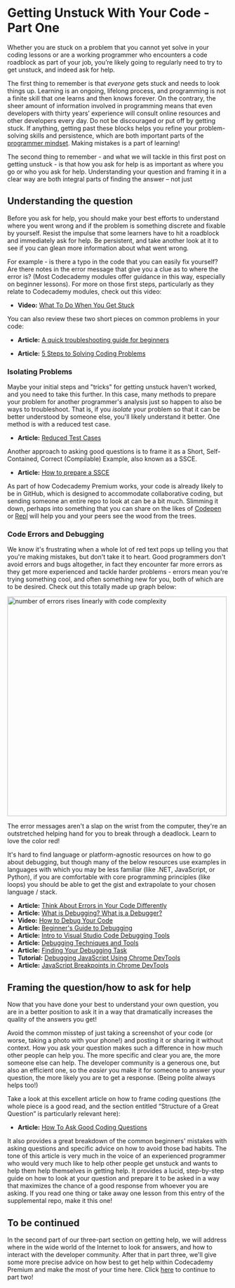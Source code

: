 # Getting Unstuck With Your Code - Part One

Whether you are stuck on a problem that you cannot yet solve in your coding lessons or are a working programmer who encounters a code roadblock as part of your job, you’re likely going to regularly need to try to get unstuck, and indeed ask for help.
 
The first thing to remember is that *everyone* gets stuck and needs to look things up. Learning is an ongoing, lifelong process, and programming is not a finite skill that one learns and then knows forever. On the contrary, the sheer amount of information involved in programming means that even developers with thirty years’ experience will consult online resources and other developers every day. Do not be discouraged or put off by getting stuck. If anything, getting past these blocks helps you refine your problem-solving skills and persistence, which are both important parts of the [programmer mindset](https://github.com/codecademy-coaches/premium-supplemental-repo/blob/master/general-advice/04-thinking-like-a-programmer.md). Making mistakes is a part of learning! 
 
The second thing to remember - and what we will tackle in this first post on getting unstuck - is that how you ask for help is as important as where you go or who you ask for help. Understanding your question and framing it in a clear way are both integral parts of finding the answer – not just 
 
## Understanding the question
Before you ask for help, you should make your best efforts to understand where you went wrong and if the problem is something discrete and fixable by yourself. Resist the impulse that some learners have to hit a roadblock and immediately ask for help. Be persistent, and take another look at it to see if you can glean more information about what went wrong.
 
For example - is there a typo in the code that you can easily fix yourself? Are there notes in the error message that give you a clue as to where the error is? (Most Codecademy modules offer guidance in this way, especially on beginner lessons). For more on those first steps, particularly as they relate to Codecademy modules, check out this video:
 
* **Video:** [What To Do When You Get Stuck](https://youtu.be/h01U6uDhNk4)
 
You can also review these two short pieces on common problems in your code:
 
* **Article:** [A quick troubleshooting guide for beginners](https://www.reddit.com/r/learnprogramming/wiki/qtsgfb) 
 
* **Article:** [5 Steps to Solving Coding Problems](https://medium.com/learn-love-code/stuck-on-a-coding-problem-here-are-5-steps-to-solve-it-8be04c4b4f19)

### Isolating Problems

Maybe your initial steps and "tricks" for getting unstuck haven't worked, and you need to take this further. In this case, many methods to prepare your problem for another programmer's analysis just so happen to also be ways to troubleshoot.  That is, if you _isolate_ your problem so that it can be better understood by someone else, you'll likely understand it better.  One method is with a reduced test case.

* **Article:** [Reduced Test Cases](https://css-tricks.com/reduced-test-cases/)

Another approach to asking good questions is to frame it as a Short, Self-Contained, Correct (Compilable) Example, also known as a SSCE.
 
* **Article:** [How to prepare a SSCE](http://sscce.org/)

As part of how Codecademy Premium works, your code is already likely to be in GitHub, which is designed to accommodate collaborative coding, but sending someone an entire repo to look at can be a bit much.  Slimming it down, perhaps into something that you can share on the likes of [Codepen](https://codepen.io/) or [Repl](https://repl.it/) will help you and your peers see the wood from the trees.

### Code Errors and Debugging

We know it's frustrating when a whole lot of red text pops up telling you that you're making mistakes, but don't take it to heart.  Good programmers don't avoid errors and bugs altogether, in fact they encounter far more errors as they get more experienced and tackle harder problems - errors mean you're trying something cool, and often something new for you, both of which are to be desired.  Check out this totally made up graph below:

<img src="https://news.codecademy.com/content/images/2018/07/image3-1.png" alt="number of errors rises linearly with code complexity" width="500"/>

The error messages aren't a slap on the wrist from the computer, they're an outstretched helping hand for you to break through a deadlock.  Learn to love the color red!

It's hard to find language or platform-agnostic resources on how to go about debugging, but though many of the below resources use examples in languages with which you may be less familiar (like .NET, JavaScript, or Python), if you are comfortable with core programming principles (like loops) you should be able to get the gist and extrapolate to your chosen language / stack.

* **Article:** [Think About Errors in Your Code Differently](https://news.codecademy.com/errors-in-code-think-differently/)
* **Article:** [What is Debugging? What is a Debugger?](https://docs.microsoft.com/en-us/visualstudio/debugger/what-is-debugging?view=vs-2019)
* **Video:** [How to Debug Your Code](https://youtu.be/NTaNksV-DPY)
* **Article:** [Beginner's Guide to Debugging](https://docs.microsoft.com/en-us/visualstudio/debugger/debugging-absolute-beginners?view=vs-2019)
* **Article:** [Intro to Visual Studio Code Debugging Tools](https://docs.microsoft.com/en-us/visualstudio/debugger/debugger-feature-tour?view=vs-2019)
* **Article:** [Debugging Techniques and Tools](https://docs.microsoft.com/en-us/visualstudio/debugger/write-better-code-with-visual-studio)
* **Article:** [Finding Your Debugging Task](https://docs.microsoft.com/en-us/visualstudio/debugger/find-your-debugging-task)
* **Tutorial:** [Debugging JavaScript Using Chrome DevTools](https://developers.google.com/web/tools/chrome-devtools/javascript)
* **Article:** [JavaScript Breakpoints in Chrome DevTools](https://developers.google.com/web/tools/chrome-devtools/javascript/breakpoints)

 
## Framing the question/how to ask for help
Now that you have done your best to understand your own question, you are in a better position to ask it in a way that dramatically increases the quality of the answers you get! 
 
Avoid the common misstep of just taking a screenshot of your code (or worse, taking a photo with your phone!) and posting it or sharing it without context. How you ask your question makes such a difference in how much other people can help you. The more specific and clear you are, the more someone else can help. The developer community is a generous one, but also an efficient one, so the *easier* you make it for someone to answer your question, the more likely you are to get a response. (Being polite always helps too!)

Take a look at this excellent article on how to frame coding questions (the whole piece is a good read, and the section entitled “Structure of a Great Question” is particularly relevant here):
 
* **Article:** [How To Ask Good Coding Questions](https://zellwk.com/blog/asking-questions/)
 
It also provides a great breakdown of the common beginners' mistakes with asking questions and specific advice on how to avoid those bad habits. The tone of this article is very much in the voice of an experienced programmer who would very much like to help other people get unstuck and wants to help them help themselves in getting help. It provides a lucid, step-by-step guide on how to look at your question and prepare it to be asked in a way that maximizes the chance of a good response from whoever you are asking. If you read one thing or take away one lesson from this entry of the supplemental repo, make it this one!
 
## To be continued
In the second part of our three-part section on getting help, we will address where in the wide world of the Internet to look for answers, and how to interact with the developer community. After that in part three, we'll give some more precise advice on how best to get help within Codecademy Premium and make the most of your time here. Click [here](https://github.com/codecademy-coaches/premium-supplemental-repo/blob/master/general-advice/06-getting-unstuck-part-two.md) to continue to part two!
